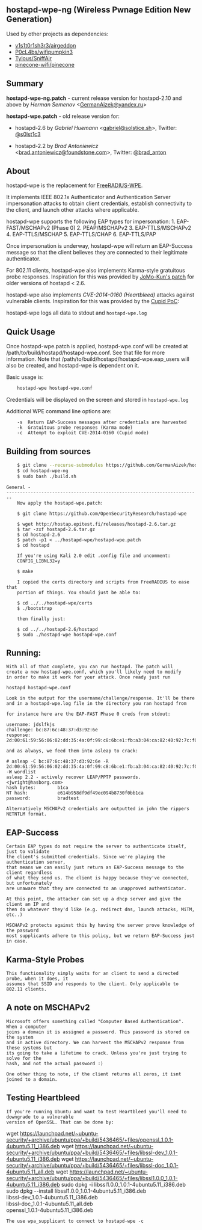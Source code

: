 hostapd-wpe-ng (Wireless Pwnage Edition New Generation)
------------------------------------------

Used by other projects as dependencies:
- [v1s1t0r1sh3r3/airgeddon](https://github.com/v1s1t0r1sh3r3/airgeddon)
- [P0cL4bs/wifipumpkin3](https://github.com/P0cL4bs/wifipumpkin3)
- [Tylous/SniffAir](https://github.com/Tylous/SniffAir)
- [pinecone-wifi/pinecone](https://github.com/pinecone-wifi/pinecone)

Summary
----------

**hostapd-wpe-ng.patch** - current release version for hostapd-2.10 and above by *Herman Semenov* <<GermanAizek@yandex.ru>>

**hostapd-wpe.patch** - old release version for:

- hostapd-2.6 by *Gabriel Huemann* <<gabriel@solstice.sh>>, Twitter: [@s0lst1c3](https://x.com/s0lst1c3)

- hostapd-2.2 by *Brad Antoniewicz* <<brad.antoniewicz@foundstone.com>>, Twitter: [@brad_anton](https://x.com/brad_anton)

About
----------

hostapd-wpe is the replacement for [FreeRADIUS-WPE](http://www.willhackforsushi.com/?page_id=37).

It implements IEEE 802.1x Authenticator and Authentication
Server impersonation attacks to obtain client credentials,
establish connectivity to the client, and launch other attacks
where applicable. 

hostapd-wpe supports the following EAP types for impersonation:
    1. EAP-FAST/MSCHAPv2 (Phase 0)
    2. PEAP/MSCHAPv2
    3. EAP-TTLS/MSCHAPv2
    4. EAP-TTLS/MSCHAP
    5. EAP-TTLS/CHAP
    6. EAP-TTLS/PAP

Once impersonation is underway, hostapd-wpe will return an
EAP-Success message so that the client believes they are connected
to their legitimate authenticator. 

For 802.11 clients, hostapd-wpe also implements Karma-style gratuitous 
probe responses. Inspiration for this was provided by [JoMo-Kun's 
patch](http://www.foofus.net/?page_id=115) for older versions of hostapd < 2.6.

hostapd-wpe also implements *CVE-2014-0160 (Heartbleed)* attacks against
vulnerable clients. Inspiration for this was provided by the [Cupid PoC](https://github.com/lgrangeia/cupid):

hostapd-wpe logs all data to stdout and `hostapd-wpe.log`

Quick Usage
--------
Once hostapd-wpe.patch is applied, hostapd-wpe.conf will be created
at /path/to/build/hostapd/hostapd-wpe.conf. See that file for more 
information. Note that /path/to/build/hostapd/hostapd-wpe.eap_users 
will also be created, and hostapd-wpe is dependent on it. 

Basic usage is:

```bash
    hostapd-wpe hostapd-wpe.conf 
```

Credentials will be displayed on the screen and stored in `hostapd-wpe.log`

Additional WPE command line options are:

```
    -s  Return EAP-Success messages after credentials are harvested
    -k  Gratuitous probe responses (Karma mode) 
    -c  Attempt to exploit CVE-2014-0160 (Cupid mode)
```

Building  from sources
---------

```bash
    $ git clone --recurse-submodules https://github.com/GermanAizek/hostapd-wpe-ng
    $ cd hostapd-wpe-ng
    $ sudo bash ./build.sh
```

    General - 
    ------------------------------------------------------------------------
    	Now apply the hostapd-wpe.patch:
        
        $ git clone https://github.com/OpenSecurityResearch/hostapd-wpe

        $ wget http://hostap.epitest.fi/releases/hostapd-2.6.tar.gz
        $ tar -zxf hostapd-2.6.tar.gz
        $ cd hostapd-2.6
        $ patch -p1 < ../hostapd-wpe/hostapd-wpe.patch 
        $ cd hostapd
        
        If you're using Kali 2.0 edit .config file and uncomment:
        CONFIG_LIBNL32=y
        
        $ make

        I copied the certs directory and scripts from FreeRADIUS to ease that 
        portion of things. You should just be able to:

        $ cd ../../hostapd-wpe/certs
        $ ./bootstrap

        then finally just:
        
        $ cd ../../hostapd-2.6/hostapd
        $ sudo ./hostapd-wpe hostapd-wpe.conf


Running:
----------------

    With all of that complete, you can run hostapd. The patch will
    create a new hostapd-wpe.conf, which you'll likely need to modify
    in order to make it work for your attack. Once ready just run

    hostapd hostapd-wpe.conf

    Look in the output for the username/challenge/response. It'll be there
    and in a hostapd-wpe.log file in the directory you ran hostapd from

    for instance here are the EAP-FAST Phase 0 creds from stdout:

    username: jdslfkjs
    challenge: bc:87:6c:48:37:d3:92:6e
    response: 2d:00:61:59:56:06:02:dd:35:4a:0f:99:c8:6b:e1:fb:a3:04:ca:82:40:92:7c:f0

    and as always, we feed them into asleap to crack:

    # asleap -C bc:87:6c:48:37:d3:92:6e -R 2d:00:61:59:56:06:02:dd:35:4a:0f:99:c8:6b:e1:fb:a3:04:ca:82:40:92:7c:f0 -W wordlist 
    asleap 2.2 - actively recover LEAP/PPTP passwords. <jwright@hasborg.com>
    hash bytes:        b1ca
    NT hash:           e614b958df9df49ec094b8730f0bb1ca
    password:          bradtest

    Alternatively MSCHAPv2 credentials are outputted in john the rippers NETNTLM format. 


EAP-Success
--------------
    Certain EAP types do not require the server to authenticate itself, just to validate
    the client's submitted credentials. Since we're playing the authentication server, 
    that means we can easily just return an EAP-Success message to the client regardless
    of what they send us. The client is happy because they've connected, but unfortunately
    are unaware that they are connected to an unapproved authenticator. 

    At this point, the attacker can set up a dhcp server and give the client an IP and
    then do whatever they'd like (e.g. redirect dns, launch attacks, MiTM, etc..)

    MSCHAPv2 protects against this by having the server prove knowledge of the password
    most supplicants adhere to this policy, but we return EAP-Success just in case. 

Karma-Style Probes
------------------
    This functionality simply waits for an client to send a directed probe, when it does, it 
    assumes that SSID and responds to the client. Only applicable to 802.11 clients. 

A note on MSCHAPv2
-------------------
    Microsoft offers something called "Computer Based Authentication". When a computer
    joins a domain it is assigned a password. This password is stored on the system
    and in active directory. We can harvest the MSCHAPv2 response from these systems but
    its going to take a lifetime to crack. Unless you're just trying to solve for the 
    hash, and not the actual password :)

    One other thing to note, if the client returns all zeros, it isnt joined to a domain. 

Testing Heartbleed
---------------
    If you're running Ubuntu and want to test Heartbleed you'll need to downgrade to a vulnerable
    version of OpenSSL. That can be done by:

wget https://launchpad.net/~ubuntu-security/+archive/ubuntu/ppa/+build/5436465/+files/openssl_1.0.1-4ubuntu5.11_i386.deb
wget https://launchpad.net/~ubuntu-security/+archive/ubuntu/ppa/+build/5436465/+files/libssl-dev_1.0.1-4ubuntu5.11_i386.deb
wget https://launchpad.net/~ubuntu-security/+archive/ubuntu/ppa/+build/5436465/+files/libssl-doc_1.0.1-4ubuntu5.11_all.deb
wget https://launchpad.net/~ubuntu-security/+archive/ubuntu/ppa/+build/5436465/+files/libssl1.0.0_1.0.1-4ubuntu5.11_i386.deb
sudo dpkg -i libssl1.0.0_1.0.1-4ubuntu5.11_i386.deb 
sudo dpkg --install libssl1.0.0_1.0.1-4ubuntu5.11_i386.deb \
libssl-dev_1.0.1-4ubuntu5.11_i386.deb \
libssl-doc_1.0.1-4ubuntu5.11_all.deb \
openssl_1.0.1-4ubuntu5.11_i386.deb 


    The use wpa_supplicant to connect to hostapd-wpe -c 
